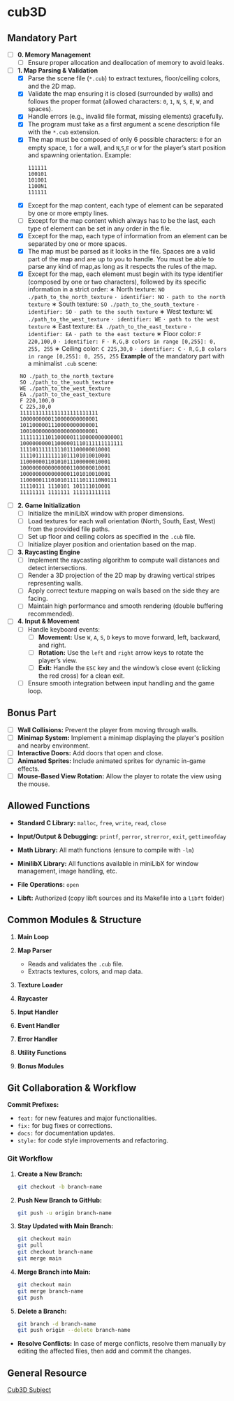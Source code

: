 # cub3D
## Mandatory Part

- [ ] **0. Memory Management**
   - [ ] Ensure proper allocation and deallocation of memory to avoid leaks.
- [ ] **1. Map Parsing & Validation**
  - [x] Parse the scene file (`*.cub`) to extract textures, floor/ceiling colors, and the 2D map.
  - [x] Validate the map ensuring it is closed (surrounded by walls) and follows the proper format (allowed characters: `0`, `1`, `N`, `S`, `E`, `W`, and spaces).
  - [x] Handle errors (e.g., invalid file format, missing elements) gracefully.
  - [x] The program must take as a first argument a scene description file with the `*.cub`
extension.
  - [x] The map must be composed of only 6 possible characters: `0` for an empty space, `1` for a wall, and `N`,`S`,`E` or `W` for the player’s start position and spawning orientation.
Example:
    ```
    111111
    100101
    101001
    1100N1
    111111
    ```
  - [x] Except for the map content, each type of element can be separated by one or more empty lines.
  - [ ] Except for the map content which always has to be the last, each type of element can be set in any order in the file.
  - [x] Except for the map, each type of information from an element can be separated by one or more spaces.
  - [x] The map must be parsed as it looks in the file. Spaces are a valid part of the map and are up to you to handle. You must be able to parse any kind of map,as long as it respects the rules of the map.
  - [x] Except for the map, each element must begin with its type identifier (composed by one or two characters), followed by its specific information in a strict order:
∗ North texture:
`NO ./path_to_the_north_texture`
`· identifier: NO`
`· path to the north texture`
∗ South texture:
`SO ./path_to_the_south_texture`
`· identifier: SO`
`· path to the south texture`
∗ West texture:
`WE ./path_to_the_west_texture`
`· identifier: WE`
`· path to the west texture`
∗ East texture:
`EA ./path_to_the_east_texture`
`· identifier: EA`
`· path to the east texture`
∗ Floor color:
`F 220,100,0`
`· identifier: F`
`· R,G,B colors in range [0,255]: 0, 255, 255`
∗ Ceiling color:
`C 225,30,0`
`· identifier: C`
`· R,G,B colors in range [0,255]: 0, 255, 255`
**Example** of the mandatory part with a minimalist `.cub` scene:

```
    NO ./path_to_the_north_texture
    SO ./path_to_the_south_texture
    WE ./path_to_the_west_texture
    EA ./path_to_the_east_texture
    F 220,100,0
    C 225,30,0
    1111111111111111111111111
    1000000000110000000000001
    1011000001110000000000001
    1001000000000000000000001
    111111111011000001110000000000001
    100000000011000001110111111111111
    11110111111111011100000010001
    11110111111111011101010010001
    11000000110101011100000010001
    10000000000000001100000010001
    10000000000000001101010010001
    11000001110101011111011110N0111
    11110111 1110101 101111010001
    11111111 1111111 111111111111
```

- [ ] **2. Game Initialization**
  - [ ] Initialize the miniLibX window with proper dimensions.
  - [ ] Load textures for each wall orientation (North, South, East, West) from the provided file paths.
  - [ ] Set up floor and ceiling colors as specified in the `.cub` file.
  - [ ] Initialize player position and orientation based on the map.

- [ ] **3. Raycasting Engine**
  - [ ] Implement the raycasting algorithm to compute wall distances and detect intersections.
  - [ ] Render a 3D projection of the 2D map by drawing vertical stripes representing walls.
  - [ ] Apply correct texture mapping on walls based on the side they are facing.
  - [ ] Maintain high performance and smooth rendering (double buffering recommended).

- [ ] **4. Input & Movement**
  - [ ] Handle keyboard events:
    - [ ] **Movement:** Use `W`, `A`, `S`, `D` keys to move forward, left, backward, and right.
    - [ ] **Rotation:** Use the `left` and `right` arrow keys to rotate the player’s view.
    - [ ] **Exit:** Handle the `ESC` key and the window’s close event (clicking the red cross) for a clean exit.
  - [ ] Ensure smooth integration between input handling and the game loop.

## Bonus Part

- [ ] **Wall Collisions:** Prevent the player from moving through walls.
- [ ] **Minimap System:** Implement a minimap displaying the player's position and nearby environment.
- [ ] **Interactive Doors:** Add doors that open and close.
- [ ] **Animated Sprites:** Include animated sprites for dynamic in-game effects.
- [ ] **Mouse-Based View Rotation:** Allow the player to rotate the view using the mouse.

## Allowed Functions
- **Standard C Library:**
  `malloc`, `free`, `write`, `read`, `close`

- **Input/Output & Debugging:**
  `printf`, `perror`, `strerror`, `exit`, `gettimeofday`

- **Math Library:**
  All math functions (ensure to compile with `-lm`)

- **MinilibX Library:**
  All functions available in miniLibX for window management, image handling, etc.

- **File Operations:**
  `open`

- **Libft:**
  Authorized (copy libft sources and its Makefile into a `libft` folder)

## Common Modules & Structure
1. **Main Loop**

2. **Map Parser**
   - Reads and validates the `.cub` file.
   - Extracts textures, colors, and map data.

3. **Texture Loader**

4. **Raycaster**

5. **Input Handler**

6. **Event Handler**

7. **Error Handler**

8. **Utility Functions**

9.  **Bonus Modules**

## Git Collaboration & Workflow

**Commit Prefixes:**
- `feat:` for new features and major functionalities.
- `fix:` for bug fixes or corrections.
- `docs:` for documentation updates.
- `style:` for code style improvements and refactoring.

### Git Workflow

1. **Create a New Branch:**
    ```bash
    git checkout -b branch-name
    ```

2. **Push New Branch to GitHub:**
    ```bash
    git push -u origin branch-name
    ```

3. **Stay Updated with Main Branch:**
    ```bash
    git checkout main
    git pull
    git checkout branch-name
    git merge main
    ```

4. **Merge Branch into Main:**
    ```bash
    git checkout main
    git merge branch-name
    git push
    ```

5. **Delete a Branch:**
    ```bash
    git branch -d branch-name
    git push origin --delete branch-name
    ```

- **Resolve Conflicts:**
  In case of merge conflicts, resolve them manually by editing the affected files, then add and commit the changes.

## General Resource

[Cub3D Subject](cub3d_subject.pdf)
